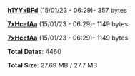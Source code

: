 [**h1YYxBFd**](/data/h1YYxBFd.txt) (15/01/23 - 06:29)- 357 bytes

[**7xHcefAa**](/data/7xHcefAa.txt) (15/01/23 - 06:29)- 1149 bytes

[**7xHcefAa**](/data/7xHcefAa.txt) (15/01/23 - 06:29)- 1149 bytes

**Total Datas**: 4460

**Total Size**: 27.69 MB / 27.7 MB